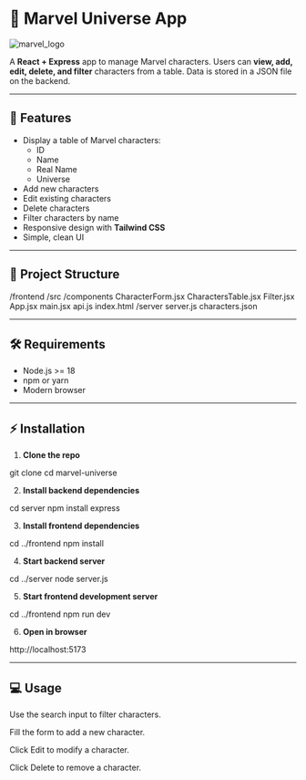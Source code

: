 # 🦸 Marvel Universe App

![marvel_logo](https://github.com/user-attachments/assets/09760bcb-e401-45f8-a6e6-9c1ff735285a)


A **React + Express** app to manage Marvel characters. Users can **view, add, edit, delete, and filter** characters from a table. Data is stored in a JSON file on the backend.

---

## 🚀 Features

- Display a table of Marvel characters:
  - ID
  - Name
  - Real Name
  - Universe
- Add new characters
- Edit existing characters
- Delete characters
- Filter characters by name
- Responsive design with **Tailwind CSS**
- Simple, clean UI

---

## 📂 Project Structure

/frontend
/src
/components
CharacterForm.jsx
CharactersTable.jsx
Filter.jsx
App.jsx
main.jsx
api.js
index.html
/server
server.js
characters.json

---

## 🛠 Requirements

- Node.js >= 18
- npm or yarn
- Modern browser

---

## ⚡ Installation

1. **Clone the repo**

git clone <your-repo-url>
cd marvel-universe

2. **Install backend dependencies**

cd server
npm install express


3. **Install frontend dependencies**


cd ../frontend
npm install


4. **Start backend server**


cd ../server
node server.js


5. **Start frontend development server**

 
cd ../frontend
npm run dev


6. **Open in browser**

http://localhost:5173

---

## 💻 Usage

Use the search input to filter characters.

Fill the form to add a new character.

Click Edit to modify a character.

Click Delete to remove a character.

